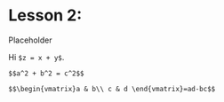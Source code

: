 # Lesson 2: 

<script src="//yihui.name/js/math-code.js"></script>
<!-- Just one possible MathJax CDN below. You may use others. -->
<script async
  src="//mathjax.rstudio.com/latest/MathJax.js?config=TeX-MML-AM_CHTML">
</script>

Placeholder

Hi `$z = x + y$`.

`$$a^2 + b^2 = c^2$$`

`$$\begin{vmatrix}a & b\\
c & d
\end{vmatrix}=ad-bc$$`
